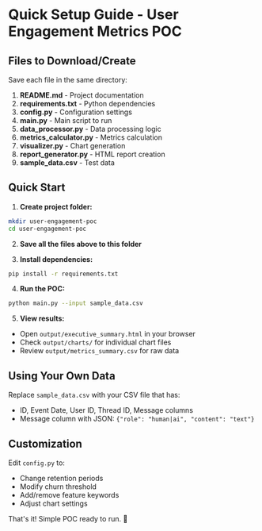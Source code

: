 # Quick Setup Guide - User Engagement Metrics POC

## Files to Download/Create

Save each file in the same directory:

1. **README.md** - Project documentation
2. **requirements.txt** - Python dependencies  
3. **config.py** - Configuration settings
4. **main.py** - Main script to run
5. **data_processor.py** - Data processing logic
6. **metrics_calculator.py** - Metrics calculation
7. **visualizer.py** - Chart generation
8. **report_generator.py** - HTML report creation
9. **sample_data.csv** - Test data

## Quick Start

1. **Create project folder:**
```bash
mkdir user-engagement-poc
cd user-engagement-poc
```

2. **Save all the files above to this folder**

3. **Install dependencies:**
```bash
pip install -r requirements.txt
```

4. **Run the POC:**
```bash
python main.py --input sample_data.csv
```

5. **View results:**
- Open `output/executive_summary.html` in your browser
- Check `output/charts/` for individual chart files
- Review `output/metrics_summary.csv` for raw data

## Using Your Own Data

Replace `sample_data.csv` with your CSV file that has:
- ID, Event Date, User ID, Thread ID, Message columns
- Message column with JSON: `{"role": "human|ai", "content": "text"}`

## Customization

Edit `config.py` to:
- Change retention periods 
- Modify churn threshold
- Add/remove feature keywords
- Adjust chart settings

That's it! Simple POC ready to run. 🚀